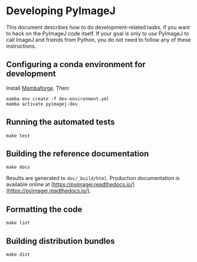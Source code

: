 # Developing PyImageJ

This document describes how to do development-related tasks,
if you want to hack on the PyImageJ code itself. If your goal
is only to *use* PyImageJ to call ImageJ and friends from
Python, you do not need to follow any of these instructions.

## Configuring a conda environment for development

Install [Mambaforge](https://github.com/conda-forge/miniforge#mambaforge).
Then:

```
mamba env create -f dev-environment.yml
mamba activate pyimagej-dev
```

## Running the automated tests

```
make test
```

## Building the reference documentation

```
make docs
```

Results are generated to `doc/_build/html`.
Production documentation is available online at
[https://pyimagej.readthedocs.io/](https://pyimagej.readthedocs.io/).

## Formatting the code

```
make lint
```

## Building distribution bundles

```
make dist
```

